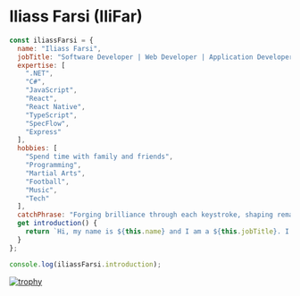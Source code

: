 # Iliass Farsi (IliFar)

```javascript
const iliassFarsi = {
  name: "Iliass Farsi",
  jobTitle: "Software Developer | Web Developer | Application Developer | System Developer",
  expertise: [
    ".NET",
    "C#",
    "JavaScript",
    "React",
    "React Native",
    "TypeScript",
    "SpecFlow",
    "Express"
  ],
  hobbies: [
    "Spend time with family and friends",
    "Programming",
    "Martial Arts",
    "Football",
    "Music",
    "Tech"
  ],
  catchPhrase: "Forging brilliance through each keystroke, shaping remarkable software with every line of code!",
  get introduction() {
    return `Hi, my name is ${this.name} and I am a ${this.jobTitle}. I have expertise in technologies like ${this.expertise.join(", ")}. When I'm not coding, you can find me ${this.hobbies.map(hobby => `enjoying ${hobby}`).join(", ")}. ${this.catchPhrase}`;
  }
};

console.log(iliassFarsi.introduction);
```

[![trophy](https://github-profile-trophy.vercel.app/?ilifar=ryo-ma)](https://github.com/ryo-ma/github-profile-trophy)
